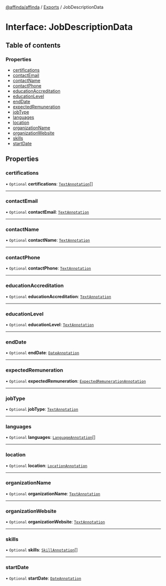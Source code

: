 [@affinda/affinda](../README.md) / [Exports](../modules.md) / JobDescriptionData

# Interface: JobDescriptionData

## Table of contents

### Properties

- [certifications](JobDescriptionData.md#certifications)
- [contactEmail](JobDescriptionData.md#contactemail)
- [contactName](JobDescriptionData.md#contactname)
- [contactPhone](JobDescriptionData.md#contactphone)
- [educationAccreditation](JobDescriptionData.md#educationaccreditation)
- [educationLevel](JobDescriptionData.md#educationlevel)
- [endDate](JobDescriptionData.md#enddate)
- [expectedRemuneration](JobDescriptionData.md#expectedremuneration)
- [jobType](JobDescriptionData.md#jobtype)
- [languages](JobDescriptionData.md#languages)
- [location](JobDescriptionData.md#location)
- [organizationName](JobDescriptionData.md#organizationname)
- [organizationWebsite](JobDescriptionData.md#organizationwebsite)
- [skills](JobDescriptionData.md#skills)
- [startDate](JobDescriptionData.md#startdate)

## Properties

### certifications

• `Optional` **certifications**: [`TextAnnotation`](../modules.md#textannotation)[]

___

### contactEmail

• `Optional` **contactEmail**: [`TextAnnotation`](../modules.md#textannotation)

___

### contactName

• `Optional` **contactName**: [`TextAnnotation`](../modules.md#textannotation)

___

### contactPhone

• `Optional` **contactPhone**: [`TextAnnotation`](../modules.md#textannotation)

___

### educationAccreditation

• `Optional` **educationAccreditation**: [`TextAnnotation`](../modules.md#textannotation)

___

### educationLevel

• `Optional` **educationLevel**: [`TextAnnotation`](../modules.md#textannotation)

___

### endDate

• `Optional` **endDate**: [`DateAnnotation`](../modules.md#dateannotation)

___

### expectedRemuneration

• `Optional` **expectedRemuneration**: [`ExpectedRemunerationAnnotation`](../modules.md#expectedremunerationannotation)

___

### jobType

• `Optional` **jobType**: [`TextAnnotation`](../modules.md#textannotation)

___

### languages

• `Optional` **languages**: [`LanguageAnnotation`](../modules.md#languageannotation)[]

___

### location

• `Optional` **location**: [`LocationAnnotation`](../modules.md#locationannotation)

___

### organizationName

• `Optional` **organizationName**: [`TextAnnotation`](../modules.md#textannotation)

___

### organizationWebsite

• `Optional` **organizationWebsite**: [`TextAnnotation`](../modules.md#textannotation)

___

### skills

• `Optional` **skills**: [`SkillAnnotation`](../modules.md#skillannotation)[]

___

### startDate

• `Optional` **startDate**: [`DateAnnotation`](../modules.md#dateannotation)
